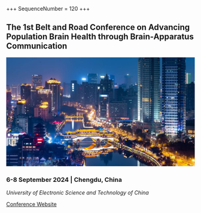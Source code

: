 +++
SequenceNumber = 120
+++

## The 1st Belt and Road Conference on Advancing Population Brain Health through Brain-Apparatus Communication

![Chengdu](/assets/images/chengdu.jpg 'Chengdu')

### 6-8 September 2024 | Chengdu, China

*University of Electronic Science and Technology of China*

[Conference Website](http://neurotech-2024.com/index.html)